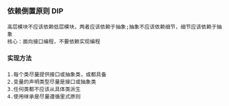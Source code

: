 ### 依赖倒置原则 DIP
    高层模块不应该依赖低层模块，两者应该依赖于抽象;抽象不应该依赖细节，细节应该依赖于抽象
    核心：面向接口编程，不要依赖实现编程
#### 实现方法
    1.每个类尽量提供接口或抽象类，或都具备
    2.变量的声明类型尽量是接口或抽象类
    3.任何类都不应该从具体类派生
    4.使用继承是尽量遵循里式原则

